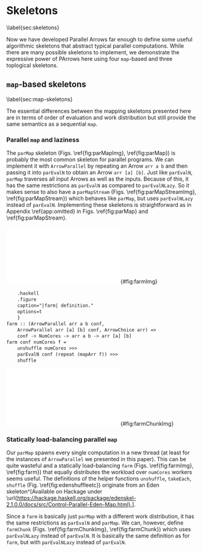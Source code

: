# Skeletons

\label{sec:skeletons}

Now we have developed Parallel Arrows far enough to define some useful
algorithmic skeletons that abstract typical parallel computations.
While there are many possible skeletons to implement,
we demonstrate the expressive power of PArrows here using
four `map`-based and three toplogical skeletons.

## `map`-based skeletons

\label{sec:map-skeletons}

The essential differences between the mapping skeletons presented
here are in terms of order of evaluation and work distribution but
still provide the same semantics as a sequential `map`.

### Parallel `map` and laziness

The `parMap` skeleton (Figs. \ref{fig:parMapImg}, \ref{fig:parMap})
is probably the most common skeleton for parallel programs.
We can implement it with `ArrowParallel` by repeating an Arrow `arr a b` and
then passing it into `parEvalN` to obtain an Arrow `arr [a] [b]`.
Just like `parEvalN`, `parMap` traverses all input Arrows as well as the inputs.
Because of this, it has the same restrictions as `parEvalN` as compared to
`parEvalNLazy`. So it makes sense to also have a `parMapStream`
(Figs. \ref{fig:parMapStreamImg}, \ref{fig:parMapStream}) which behaves like
`parMap`, but uses `parEvalNLazy` instead of `parEvalN`.
Implementing these skeletons is straightforward as in Appendix \ref{app:omitted}
in Figs. \ref{fig:parMap} and \ref{fig:parMapStream}.

![`farm` depiction.](src/img/farmImg.pdf){#fig:farmImg}

~~~~ {#fig:farm
    .haskell
    .figure
    caption="|farm| definition."
    options=t
    }
farm :: (ArrowParallel arr a b conf,
	ArrowParallel arr [a] [b] conf, ArrowChoice arr) =>
	conf -> NumCores -> arr a b -> arr [a] [b]
farm conf numCores f =
	unshuffle numCores >>>
	parEvalN conf (repeat (mapArr f)) >>>
	shuffle
~~~~

![`farmChunk` depiction.](src/img/farmChunkImg.pdf){#fig:farmChunkImg}

### Statically load-balancing parallel `map`

Our `parMap` spawns every single computation in a new thread
(at least for the instances of `ArrowParallel` we presented in this paper).
This can be quite wasteful and a statically load-balancing `farm`
(Figs. \ref{fig:farmImg}, \ref{fig:farm}) that equally distributes the
workload over `numCores` workers seems useful.
The definitions of the helper functions `unshuffle`, `takeEach`,
`shuffle` (Fig. \ref{fig:edenshuffleetc}) originate from an Eden
skeleton^[Available on Hackage under \url{https://hackage.haskell.org/package/edenskel-2.1.0.0/docs/src/Control-Parallel-Eden-Map.html}.].

Since a `farm` is basically just `parMap` with a different work distribution,
it has the same restrictions as `parEvalN` and `parMap`.
We can, however, define `farmChunk` (Figs. \ref{fig:farmChunkImg}, \ref{fig:farmChunk})
which uses `parEvalNLazy` instead of `parEvalN`.
It is basically the same definition as for `farm`, but with
`parEvalNLazy` instead of `parEvalN`.
